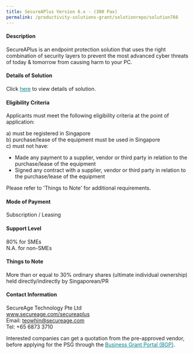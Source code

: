 ```yaml
---
title: SecureAPlus Version 6.x - (300 Pax)
permalink: /productivity-solutions-grant/solutionrepo/solution766
---
```


#### Description

SecureAPlus is an endpoint protection solution that uses the right combination of security layers to prevent the most advanced cyber threats of today & tomorrow from causing harm to your PC.


#### Details of Solution

Click <a href='https://gb-assist-staging.netlify.app/images/psg/SecureAge_Technology_20190053_Annex_3_20200625150528_Part_5.pdf' style='color:#037e8a'>here</a> to view details of solution.

#### Eligibility Criteria

Applicants must meet the following eligibility criteria at the point of application:

a) must be registered in Singapore <br>
b) purchase/lease of the equipment must be used in Singapore <br>
c) must not have:
- Made any payment to a supplier, vendor or third party in relation to the purchase/lease of the equipment
- Signed any contract with a supplier, vendor or third party in relation to the purchase/lease of the equipment

Please refer to 'Things to Note' for additional requirements.

#### Mode of Payment
Subscription / Leasing

#### Support Level
80% for SMEs <br>
N.A. for non-SMEs

#### Things to Note
More than or equal to 30% ordinary shares (ultimate individual ownership) held directly/indirectly by Singaporean/PR

#### Contact Information
SecureAge Technology Pte Ltd<br>www.secureage.com/secureaplus<br>Email: teowhin@secureage.com<br>Tel: +65 6873 3710

Interested companies can get a quotation from the pre-approved vendor, before applying for the PSG through the <a target='_blank' style='color:#037e8a' href='https://www.businessgrants.gov.sg/'>Business Grant Portal (BGP)</a>.

